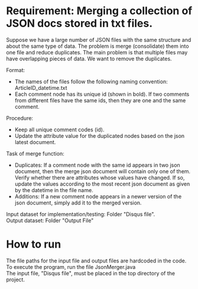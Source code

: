 ﻿# Requirement: Merging a collection of JSON docs stored in txt files.
Suppose we have a large number of JSON files with the same structure and about the same type of data. The problem is merge (consolidate) them into one file and reduce duplicates. The main problem is that multiple files may have overlapping pieces of data. We want to remove the duplicates.

Format:
- The names of the files follow the following naming
convention: ArticleID_datetime.txt
- Each comment node has its unique id (shown in bold). If two comments from different files have the same ids, then they are one and the same comment.

Procedure:
- Keep all unique comment codes (id).
- Update the attribute value for the duplicated nodes based on the json latest document.

Task of merge function:
- Duplicates: If a comment node with the same id appears in two json document, then the merge json document will contain only one of them. Verify whether there are attributes whose values have changed. If so, update the values according to the most recent json document as given by the datetime in the file name.
- Additions: If a new comment node appears in a newer version of the json document, simply add it to the merged version.

Input dataset for implementation/testing: Folder "Disqus file".  
Output dataset: Folder "Output File"

# How to run
The file paths for the input file and output files are hardcoded in the code.  
To execute the program, run the file JsonMerger.java  
The input file, "Disqus file", must be placed in the top directory of the project.
